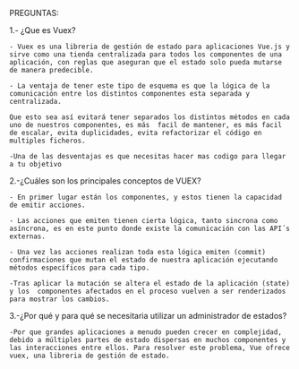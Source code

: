 PREGUNTAS:

1.- ¿Que es Vuex?

    - Vuex es una libreria de gestión de estado para aplicaciones Vue.js y sirve como una tienda centralizada para todos los componentes de una aplicación, con reglas que aseguran que el estado solo pueda mutarse de manera predecible.

    - La ventaja de tener este tipo de esquema es que la lógica de la comunicación entre los distintos componentes esta separada y centralizada.

    Que esto sea así evitará tener separados los distintos métodos en cada uno de nuestros componentes, es más  facil de mantener, es más facil de escalar, evita duplicidades, evita refactorizar el código en multiples ficheros.

    -Una de las desventajas es que necesitas hacer mas codigo para llegar a tu objetivo

2.-¿Cuáles son los principales conceptos de VUEX?

    - En primer lugar están los componentes, y estos tienen la capacidad de emitir acciones.

    - Las acciones que emiten tienen cierta lógica, tanto sincrona como asíncrona, es en este punto donde existe la comunicación con las API´s externas.

    - Una vez las acciones realizan toda esta lógica emiten (commit) confirmaciones que mutan el estado de nuestra aplicación ejecutando métodos específicos para cada tipo.

    -Tras aplicar la mutación se altera el estado de la aplicación (state) y los  componentes afectados en el proceso vuelven a ser renderizados para mostrar los cambios.

3.-¿Por qué y para qué se necesitaria utilizar un administrador de estados?

    -Por que grandes aplicaciones a menudo pueden crecer en complejidad, debido a múltiples partes de estado dispersas en muchos componentes y las interacciones entre ellos. Para resolver este problema, Vue ofrece vuex, una libreria de gestión de estado.
